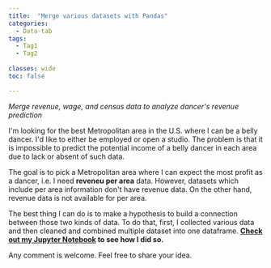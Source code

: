 ```yaml
---
title:  "Merge various datasets with Pandas"
categories:
  - Data-tab
tags:
  - Tag1
  - Tag2
  
classes: wide
toc: false

---
```


*Merge revenue, wage, and census data to analyze dancer's revenue prediction*


I'm looking for the best Metropolitan area in the U.S. where I can be a belly dancer. 
I'd like to either be employed or open a studio.
The problem is that it is impossible to predict the potential income of a belly dancer in each area due to lack or absent of such data. 


The goal is to pick a Metropolitan area where I can expect the most profit as a dancer, 
i.e. I need **reveneu per area** data.
However, datasets which include per area information don't have revenue data.
On the other hand, revenue data is not available for per area.


The best thing I can do is to make a hypothesis to build a connection between those two kinds of data.
To do that, first, I collected various data and then cleaned and combined multiple dataset into one dataframe.
**[Check out my Jupyter Notebook](https://github.com/minjung-mj-kim/project/blob/master/dance_studio/merge_dataset.ipynb) 
to see how I did so.**


Any comment is welcome. Feel free to share your idea.

<!--
    [Go to my GitHub](https://github.com/minjung-mj-kim/)
     <p align="center">
    <img src="{{ site.url }}{{ site.baseurl }}/assets/images/filename.png">
    </p>
-->





